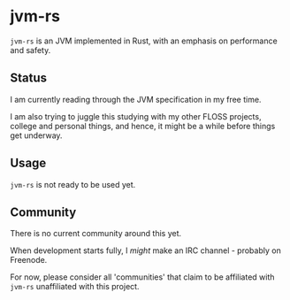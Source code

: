 # jvm-rs

`jvm-rs` is an JVM implemented in Rust, with an emphasis on
performance and safety.

## Status

I am currently reading through the JVM specification in my free time.

I am also trying to juggle this studying with my other FLOSS projects,
college and personal things, and hence, it might be a while before
things get underway.

## Usage

`jvm-rs` is not ready to be used yet.

## Community

There is no current community around this yet.

When development starts fully, I *might* make an IRC channel -
probably on Freenode.

For now, please consider all 'communities' that claim to be affiliated
with `jvm-rs` unaffiliated with this project.

